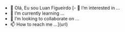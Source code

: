 - 👋 Olá, Eu sou  Luan Figueirdo
[- 👀 I’m interested in ...
- 🌱 I’m currently learning ...
- 💞️ I’m looking to collaborate on ...
- 📫 How to reach me ...](url)

<!---
luanof/luanof is a ✨ special ✨ repository because its `README.md` (this file) appears on your GitHub profile.
You can click the Preview link to take a look at your changes.
--->
